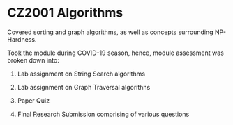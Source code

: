 # CZ2001 Algorithms

Covered sorting and graph algorithms, as well as concepts surrounding NP-Hardness.

Took the module during COVID-19 season, hence, module assessment was broken down into:

1. Lab assignment on String Search algorithms

2. Lab assignment on Graph Traversal algorithns

3. Paper Quiz

4. Final Research Submission comprising of various questions
